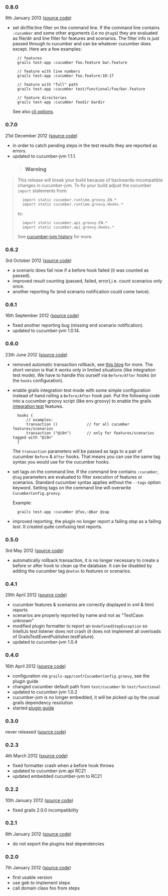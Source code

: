 ### 0.8.0 ###

9th January 2013 ([source code](https://github.com/hauner/grails-cucumber/tree/0.8.0))

* set dir/file:line filter on the command line. If the command line contains `:cucumber` and some
other arguments (i.e no `@tag`s) they are evaluated as file/dir and line filter for features and
scenarios. The filter info is just passed through to cucumber and can be whatever cucumber does
except. Here are a few examples:

        // features
        grails test-app :cucumber foo.feature bar.feature

        // feature with line numbers
        grails test-app :cucumber foo.feature:10:17

        // feature with "full" path
        grails test-app :cucumber test/functional/foo/bar.feature

        // feature directories
        grails test-app :cucumber foodir bardir

    See also [cli options][plugin guide cli].

[plugin guide cli]: https://github.com/hauner/grails-cucumber/wiki/Plugin-Guide#runningCli


### 0.7.0 ###

21st December 2012 ([source code](https://github.com/hauner/grails-cucumber/tree/0.7.0))

* in order to catch pending steps in the test results they are reported as errors.
* updated to cucumber-jvm 1.1.1.
    > ### Warning ###
> This release will break your build because of backwards-incompatible changes in cucumber-jvm. To
> fix your build adjust the cucumber `import` statements from:
> 
>       import static cucumber.runtime.groovy.EN.*
>       import static cucumber.runtime.groovy.Hooks.*
>
> to:
>
>       import static cucumber.api.groovy.EN.*
>       import static cucumber.api.groovy.Hooks.*
>
> See [cucumber-jvm history](https://github.com/hauner/cucumber-jvm/blob/master/History.md) for more.


### 0.6.2 ###

3rd October 2012 ([source code](https://github.com/hauner/grails-cucumber/tree/0.6.2))

* a scenario does fail now if a before hook failed (it was counted as passed).
* improved result counting (passed, failed, error),i.e. count scenarios only once.
* another reporting fix (end scenario notification could come twice).


### 0.6.1 ###

16th September 2012 ([source code](https://github.com/hauner/grails-cucumber/tree/0.6.1))

* fixed another reporting bug (missing end scenario notification).
* updated to cucumber-jvm 1.0.14.


### 0.6.0 ###

23th June 2012 ([source code](https://github.com/hauner/grails-cucumber/tree/0.6.0))

* removed automatic transaction rollback, see [this blog](transaction) for more. The short version
  is that it works only in limited situations (like integration test mode). We have to handle this
  ourself via `Before/After` hooks (or the `hooks` configuration).

* enable grails integration test mode with some simple configuration instead of hand rolling a
  `Before/After` hook pair. Put the following code into a cucumber groovy script (like env.groovy)
  to enable the grails [integration test](integration) features.

        hooks {
            // examples:
            transaction ()             // for all cucumber features/scenarios
            transaction ("@i9n")       // only for features/scenarios tagged with "@i9n"
        }
        
    The `transaction` parameters will be passed as tags to a pair of cucumber `Before` & `After` hooks.
    That means you can use the same tag syntax you would use for the cucumber hooks.

* set tags on the command line. If the command line contains `:cucumber`, `@tag` parameters are
  evaluated to filter execution of features or scenarios. Standard cucumber syntax applies without the
   `--tags` option keyword. Setting tags on the command line will overwrite `CucumberConfig.groovy`.

    Example:

        grails test-app :cucumber @foo,~@bar @zap

* improved reporting, the plugin no longer report a failing *step* as a failing *test*. It created
  quite confusing test reports.

[transactions]: http://softnoise.wordpress.com/2012/05/28/cucumber-grails-transaction-rollback
[integration]: http://grails.org/doc/latest/guide/testing.html#integrationTesting


### 0.5.0 ###

3rd May 2012 ([source code](https://github.com/hauner/grails-cucumber/tree/0.5.0))

* automatically rollback transaction, it is no longer necessary to create a before or after hook to
  clean up the database. It can be disabled by adding the cucumber tag `@notxn` to features or scenarios.


### 0.4.1 ###

29th April 2012 ([source code](https://github.com/hauner/grails-cucumber/tree/0.4.1))

* cucumber features & scenarios are correctly displayed in xml & html reports
* scenarios are properly reported by name and not as "TestCase: unknown"
* modified plugin formatter to report an `UndefinedStepException` so IntelliJs test listener does
  not crash (it does not implement all overloads of GrailsTestEventPublisher.testFailure).
* updated to cucumber-jvm 1.0.4


### 0.4.0 ###

16th April 2012 ([source code](https://github.com/hauner/grails-cucumber/tree/0.4.0))

* configuration via `grails-app/conf/CucumberConfig.groovy`, see the plugin guide
* changed cucumber default path from `test/cucumber` to `test/functional`
* updated to cucumber-jvm 1.0.2
* cucumber-jvm is no longer embedded, it will be picked up by the usual grails dependency resolution
* started [plugin guide](https://github.com/hauner/grails-cucumber/wiki/Plugin-Guide)


### 0.3.0 ###

never released ([source code](https://github.com/hauner/grails-cucumber/tree/0.3.0))


### 0.2.3 ###

4th March 2012 ([source code](https://github.com/hauner/grails-cucumber/tree/0.2.3))

* fixed formatter crash when a before hook throws
* updated to cucumber-jvm api RC21
* updated embedded cucumber-jvm to RC21


### 0.2.2 ###

10th January 2012 ([source code](https://github.com/hauner/grails-cucumber/tree/0.2.2))

  * fixed grails 2.0.0 incompatibility


### 0.2.1 ###

8th January 2012 ([source code](https://github.com/hauner/grails-cucumber/tree/0.2.1))

* do not export the plugins test dependencies


### 0.2.0 ###

7th January 2012 ([source code](https://github.com/hauner/grails-cucumber/tree/0.2.0))

* first usable version
* use geb to implement steps
* call domain class foo from steps

